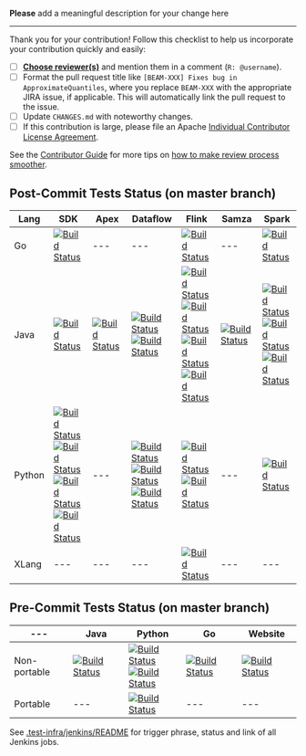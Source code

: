 **Please** add a meaningful description for your change here

------------------------

Thank you for your contribution! Follow this checklist to help us incorporate your contribution quickly and easily:

 - [ ] [**Choose reviewer(s)**](https://beam.apache.org/contribute/#make-your-change) and mention them in a comment (`R: @username`).
 - [ ] Format the pull request title like `[BEAM-XXX] Fixes bug in ApproximateQuantiles`, where you replace `BEAM-XXX` with the appropriate JIRA issue, if applicable. This will automatically link the pull request to the issue.
 - [ ] Update `CHANGES.md` with noteworthy changes.
 - [ ] If this contribution is large, please file an Apache [Individual Contributor License Agreement](https://www.apache.org/licenses/icla.pdf).

See the [Contributor Guide](https://beam.apache.org/contribute) for more tips on [how to make review process smoother](https://beam.apache.org/contribute/#make-reviewers-job-easier).

Post-Commit Tests Status (on master branch)
------------------------------------------------------------------------------------------------

Lang | SDK | Apex | Dataflow | Flink | Samza | Spark
--- | --- | --- | --- | --- | --- | ---
Go | [![Build Status](https://builds.apache.org/job/beam_PostCommit_Go/lastCompletedBuild/badge/icon)](https://builds.apache.org/job/beam_PostCommit_Go/lastCompletedBuild/) | --- | --- | [![Build Status](https://builds.apache.org/job/beam_PostCommit_Go_VR_Flink/lastCompletedBuild/badge/icon)](https://builds.apache.org/job/beam_PostCommit_Go_VR_Flink/lastCompletedBuild/) | --- | [![Build Status](https://builds.apache.org/job/beam_PostCommit_Go_VR_Spark/lastCompletedBuild/badge/icon)](https://builds.apache.org/job/beam_PostCommit_Go_VR_Spark/lastCompletedBuild/)
Java | [![Build Status](https://builds.apache.org/job/beam_PostCommit_Java/lastCompletedBuild/badge/icon)](https://builds.apache.org/job/beam_PostCommit_Java/lastCompletedBuild/) | [![Build Status](https://builds.apache.org/job/beam_PostCommit_Java_ValidatesRunner_Apex/lastCompletedBuild/badge/icon)](https://builds.apache.org/job/beam_PostCommit_Java_ValidatesRunner_Apex/lastCompletedBuild/) | [![Build Status](https://builds.apache.org/job/beam_PostCommit_Java_ValidatesRunner_Dataflow/lastCompletedBuild/badge/icon)](https://builds.apache.org/job/beam_PostCommit_Java_ValidatesRunner_Dataflow/lastCompletedBuild/)<br>[![Build Status](https://builds.apache.org/job/beam_PostCommit_Java_ValidatesRunner_Dataflow_Java11/lastCompletedBuild/badge/icon)](https://builds.apache.org/job/beam_PostCommit_Java_ValidatesRunner_Dataflow_Java11/lastCompletedBuild/) | [![Build Status](https://builds.apache.org/job/beam_PostCommit_Java_ValidatesRunner_Flink/lastCompletedBuild/badge/icon)](https://builds.apache.org/job/beam_PostCommit_Java_ValidatesRunner_Flink/lastCompletedBuild/)<br>[![Build Status](https://builds.apache.org/job/beam_PostCommit_Java_ValidatesRunner_Flink_Java11/lastCompletedBuild/badge/icon)](https://builds.apache.org/job/beam_PostCommit_Java_ValidatesRunner_Flink_Java11/lastCompletedBuild/)<br>[![Build Status](https://builds.apache.org/job/beam_PostCommit_Java_PVR_Flink_Batch/lastCompletedBuild/badge/icon)](https://builds.apache.org/job/beam_PostCommit_Java_PVR_Flink_Batch/lastCompletedBuild/)<br>[![Build Status](https://builds.apache.org/job/beam_PostCommit_Java_PVR_Flink_Streaming/lastCompletedBuild/badge/icon)](https://builds.apache.org/job/beam_PostCommit_Java_PVR_Flink_Streaming/lastCompletedBuild/) | [![Build Status](https://builds.apache.org/job/beam_PostCommit_Java_ValidatesRunner_Samza/lastCompletedBuild/badge/icon)](https://builds.apache.org/job/beam_PostCommit_Java_ValidatesRunner_Samza/lastCompletedBuild/) | [![Build Status](https://builds.apache.org/job/beam_PostCommit_Java_ValidatesRunner_Spark/lastCompletedBuild/badge/icon)](https://builds.apache.org/job/beam_PostCommit_Java_ValidatesRunner_Spark/lastCompletedBuild/)<br>[![Build Status](https://builds.apache.org/job/beam_PostCommit_Java_PVR_Spark_Batch/lastCompletedBuild/badge/icon)](https://builds.apache.org/job/beam_PostCommit_Java_PVR_Spark_Batch/lastCompletedBuild/)<br>[![Build Status](https://builds.apache.org/job/beam_PostCommit_Java_ValidatesRunner_SparkStructuredStreaming/lastCompletedBuild/badge/icon)](https://builds.apache.org/job/beam_PostCommit_Java_ValidatesRunner_SparkStructuredStreaming/lastCompletedBuild/)
Python | [![Build Status](https://builds.apache.org/job/beam_PostCommit_Python2/lastCompletedBuild/badge/icon)](https://builds.apache.org/job/beam_PostCommit_Python2/lastCompletedBuild/)<br>[![Build Status](https://builds.apache.org/job/beam_PostCommit_Python35/lastCompletedBuild/badge/icon)](https://builds.apache.org/job/beam_PostCommit_Python35/lastCompletedBuild/)<br>[![Build Status](https://builds.apache.org/job/beam_PostCommit_Python36/lastCompletedBuild/badge/icon)](https://builds.apache.org/job/beam_PostCommit_Python36/lastCompletedBuild/)<br>[![Build Status](https://builds.apache.org/job/beam_PostCommit_Python37/lastCompletedBuild/badge/icon)](https://builds.apache.org/job/beam_PostCommit_Python37/lastCompletedBuild/) | --- | [![Build Status](https://builds.apache.org/job/beam_PostCommit_Py_VR_Dataflow/lastCompletedBuild/badge/icon)](https://builds.apache.org/job/beam_PostCommit_Py_VR_Dataflow/lastCompletedBuild/)<br>[![Build Status](https://builds.apache.org/job/beam_PostCommit_Py_VR_Dataflow_V2/lastCompletedBuild/badge/icon)](https://builds.apache.org/job/beam_PostCommit_Py_VR_Dataflow_V2/lastCompletedBuild/)<br>[![Build Status](https://builds.apache.org/job/beam_PostCommit_Py_ValCont/lastCompletedBuild/badge/icon)](https://builds.apache.org/job/beam_PostCommit_Py_ValCont/lastCompletedBuild/) | [![Build Status](https://builds.apache.org/job/beam_PreCommit_Python2_PVR_Flink_Cron/lastCompletedBuild/badge/icon)](https://builds.apache.org/job/beam_PreCommit_Python2_PVR_Flink_Cron/lastCompletedBuild/)<br>[![Build Status](https://builds.apache.org/job/beam_PostCommit_Python35_VR_Flink/lastCompletedBuild/badge/icon)](https://builds.apache.org/job/beam_PostCommit_Python35_VR_Flink/lastCompletedBuild/) | --- | [![Build Status](https://builds.apache.org/job/beam_PostCommit_Python_VR_Spark/lastCompletedBuild/badge/icon)](https://builds.apache.org/job/beam_PostCommit_Python_VR_Spark/lastCompletedBuild/)
XLang | --- | --- | --- | [![Build Status](https://builds.apache.org/job/beam_PostCommit_XVR_Flink/lastCompletedBuild/badge/icon)](https://builds.apache.org/job/beam_PostCommit_XVR_Flink/lastCompletedBuild/) | --- | --- | [![Build Status](https://builds.apache.org/job/beam_PostCommit_XVR_Spark/lastCompletedBuild/badge/icon)](https://builds.apache.org/job/beam_PostCommit_XVR_Spark/lastCompletedBuild/)

Pre-Commit Tests Status (on master branch)
------------------------------------------------------------------------------------------------

--- |Java | Python | Go | Website
--- | --- | --- | --- | ---
Non-portable | [![Build Status](https://builds.apache.org/job/beam_PreCommit_Java_Cron/lastCompletedBuild/badge/icon)](https://builds.apache.org/job/beam_PreCommit_Java_Cron/lastCompletedBuild/) | [![Build Status](https://builds.apache.org/job/beam_PreCommit_Python_Cron/lastCompletedBuild/badge/icon)](https://builds.apache.org/job/beam_PreCommit_Python_Cron/lastCompletedBuild/)<br>[![Build Status](https://builds.apache.org/job/beam_PreCommit_PythonLint_Cron/lastCompletedBuild/badge/icon)](https://builds.apache.org/job/beam_PreCommit_PythonLint_Cron/lastCompletedBuild/) | [![Build Status](https://builds.apache.org/job/beam_PreCommit_Go_Cron/lastCompletedBuild/badge/icon)](https://builds.apache.org/job/beam_PreCommit_Go_Cron/lastCompletedBuild/) | [![Build Status](https://builds.apache.org/job/beam_PreCommit_Website_Cron/lastCompletedBuild/badge/icon)](https://builds.apache.org/job/beam_PreCommit_Website_Cron/lastCompletedBuild/) 
Portable | --- | [![Build Status](https://builds.apache.org/job/beam_PreCommit_Portable_Python_Cron/lastCompletedBuild/badge/icon)](https://builds.apache.org/job/beam_PreCommit_Portable_Python_Cron/lastCompletedBuild/) | --- | ---

See [.test-infra/jenkins/README](https://github.com/apache/beam/blob/master/.test-infra/jenkins/README.md) for trigger phrase, status and link of all Jenkins jobs.
